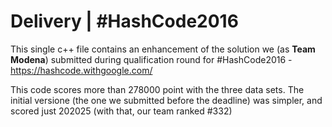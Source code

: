 # Delivery | #HashCode2016

This single c++ file contains an enhancement of the solution we (as **Team Modena**) submitted during qualification round for #HashCode2016 - https://hashcode.withgoogle.com/

This code scores more than 278000 point with the three data sets.
The initial versione (the one we submitted before the deadline) was simpler, and scored just 202025 (with that, our team ranked #332)
